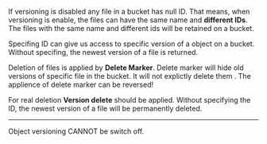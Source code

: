 If versioning is disabled any file in a bucket has null ID.
That means, when versioning is enable, the files can have the same name and **different IDs**. The files with the same name and different ids will be retained on a bucket. 

Specifing ID can give us access to specific version of a object on a bucket. Without specifing, the newest version of a file is returned. 

Deletion of files is applied by **Delete Marker**.
Delete marker will hide old versions of specific file in the bucket. It will not explictly delete them . The applience of delete marker can be reversed!

For real deletion **Version delete** should be applied. Without specifying the ID, the newest version of a file will be permanently deleted. 

----------
Object versioning CANNOT be switch off. 
